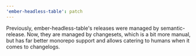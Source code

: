 ```yaml
---
'ember-headless-table': patch
---
```


Previously, ember-headless-table's releases were managed by semantic-release.
Now, they are managed by changesets, which is a bit more manual, but has far better
monorepo support and allows catering to humans when it comes to changelogs.
